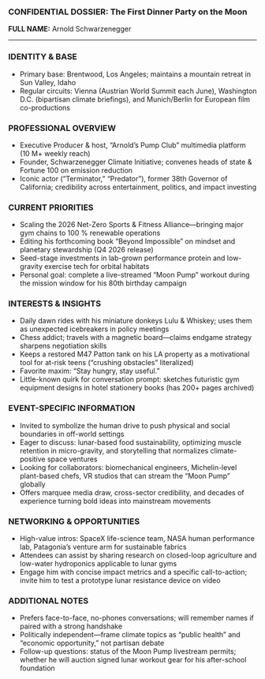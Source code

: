 ### CONFIDENTIAL DOSSIER: The First Dinner Party on the Moon

**FULL NAME:** Arnold Schwarzenegger

---
### IDENTITY & BASE
- Primary base: Brentwood, Los Angeles; maintains a mountain retreat in Sun Valley, Idaho
- Regular circuits: Vienna (Austrian World Summit each June), Washington D.C. (bipartisan climate briefings), and Munich/Berlin for European film co-productions

### PROFESSIONAL OVERVIEW
- Executive Producer & host, “Arnold’s Pump Club” multimedia platform (10 M+ weekly reach)
- Founder, Schwarzenegger Climate Initiative; convenes heads of state & Fortune 100 on emission reduction
- Iconic actor (“Terminator,” “Predator”), former 38th Governor of California; credibility across entertainment, politics, and impact investing

### CURRENT PRIORITIES
- Scaling the 2026 Net-Zero Sports & Fitness Alliance—bringing major gym chains to 100 % renewable operations
- Editing his forthcoming book “Beyond Impossible” on mindset and planetary stewardship (Q4 2026 release)
- Seed-stage investments in lab-grown performance protein and low-gravity exercise tech for orbital habitats
- Personal goal: complete a live-streamed “Moon Pump” workout during the mission window for his 80th birthday campaign

### INTERESTS & INSIGHTS
- Daily dawn rides with his miniature donkeys Lulu & Whiskey; uses them as unexpected icebreakers in policy meetings
- Chess addict; travels with a magnetic board—claims endgame strategy sharpens negotiation skills
- Keeps a restored M47 Patton tank on his LA property as a motivational tool for at-risk teens (“crushing obstacles” literalized)
- Favorite maxim: “Stay hungry, stay useful.”
- Little-known quirk for conversation prompt: sketches futuristic gym equipment designs in hotel stationery books (has 200+ pages archived)

### EVENT-SPECIFIC INFORMATION
- Invited to symbolize the human drive to push physical and social boundaries in off-world settings
- Eager to discuss: lunar-based food sustainability, optimizing muscle retention in micro-gravity, and storytelling that normalizes climate-positive space ventures
- Looking for collaborators: biomechanical engineers, Michelin-level plant-based chefs, VR studios that can stream the “Moon Pump” globally
- Offers marquee media draw, cross-sector credibility, and decades of experience turning bold ideas into mainstream movements

### NETWORKING & OPPORTUNITIES
- High-value intros: SpaceX life-science team, NASA human performance lab, Patagonia’s venture arm for sustainable fabrics
- Attendees can assist by sharing research on closed-loop agriculture and low-water hydroponics applicable to lunar gyms
- Engage him with concise impact metrics and a specific call-to-action; invite him to test a prototype lunar resistance device on video

### ADDITIONAL NOTES
- Prefers face-to-face, no-phones conversations; will remember names if paired with a strong handshake
- Politically independent—frame climate topics as “public health” and “economic opportunity,” not partisan debate
- Follow-up questions: status of the Moon Pump livestream permits; whether he will auction signed lunar workout gear for his after-school foundation